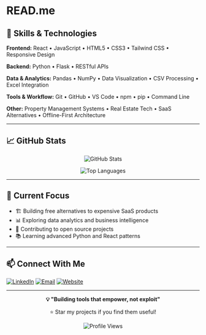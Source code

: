 # READ.me
## 💼 Skills & Technologies

**Frontend:**
React • JavaScript • HTML5 • CSS3 • Tailwind CSS • Responsive Design

**Backend:**
Python • Flask • RESTful APIs

**Data & Analytics:**
Pandas • NumPy • Data Visualization • CSV Processing • Excel Integration

**Tools & Workflow:**
Git • GitHub • VS Code • npm • pip • Command Line

**Other:**
Property Management Systems • Real Estate Tech • SaaS Alternatives • Offline-First Architecture

---

## 📈 GitHub Stats

<div align="center">

![GitHub Stats](https://github-readme-stats.vercel.app/api?username=DavNight89&show_icons=true&theme=dark&hide_border=true&include_all_commits=true&count_private=true)

![Top Languages](https://github-readme-stats.vercel.app/api/top-langs/?username=DavNight89&layout=compact&theme=dark&hide_border=true)

</div>

---

## 🎯 Current Focus

- 🏗️ Building free alternatives to expensive SaaS products
- 📊 Exploring data analytics and business intelligence
- 🌟 Contributing to open source projects
- 📚 Learning advanced Python and React patterns

---

## 📫 Connect With Me

[![LinkedIn](https://img.shields.io/badge/LinkedIn-0077B5?style=for-the-badge&logo=linkedin&logoColor=white)](https://linkedin.com/in/davion-johnson-a6aa85199/)
[![Email](https://img.shields.io/badge/Email-D14836?style=for-the-badge&logo=gmail&logoColor=white)](mailto:davionnikco1989@yahoo.com)
[![Website](https://img.shields.io/badge/Website-000000?style=for-the-badge&logo=About.me&logoColor=white)](https://davnight89.github.io/adminEstate/)

---

<div align="center">

**💡 "Building tools that empower, not exploit"**

⭐ Star my projects if you find them useful!

![Profile Views](https://komarev.com/ghpvc/?username=DavNight89&color=blue&style=flat-square)

</div>
